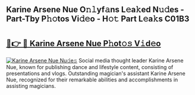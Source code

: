 ## Karine Arsene Nue O𝚗𝚕yf𝚊ns L𝚎a𝚔ed N𝚞𝚍es - Part-Tby P𝚑𝚘tos Vi𝚍𝚎o - H𝚘𝚝 Part L𝚎a𝚔s C01B3

# <h2><a href="http://kf3wqcc.oniu.top/?m=Karine+Arsene+Nue">🔗👉 🔴 Karine Arsene Nue P𝚑ot𝚘𝚜 V𝚒d𝚎o</a></h2>

[![Karine Arsene Nue Nu𝚍e𝚜](https://i.imgur.com/0qMVB7G.gif)](http://kf3wqcc.oniu.top/?m=Karine+Arsene+Nue)
Social media thought leader Karine Arsene Nue, known for publishing dance and lifestyle content, consisting of presentations and vlogs. Outstanding magician's assistant Karine Arsene Nue, recognized for their remarkable abilities and accomplishments in assisting magicians.  
